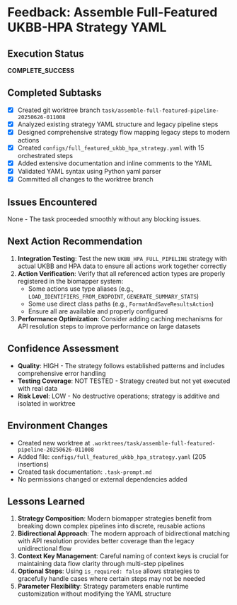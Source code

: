 # Feedback: Assemble Full-Featured UKBB-HPA Strategy YAML

## Execution Status
**COMPLETE_SUCCESS**

## Completed Subtasks
- [x] Created git worktree branch `task/assemble-full-featured-pipeline-20250626-011008`
- [x] Analyzed existing strategy YAML structure and legacy pipeline steps
- [x] Designed comprehensive strategy flow mapping legacy steps to modern actions
- [x] Created `configs/full_featured_ukbb_hpa_strategy.yaml` with 15 orchestrated steps
- [x] Added extensive documentation and inline comments to the YAML
- [x] Validated YAML syntax using Python yaml parser
- [x] Committed all changes to the worktree branch

## Issues Encountered
None - The task proceeded smoothly without any blocking issues.

## Next Action Recommendation
1. **Integration Testing**: Test the new `UKBB_HPA_FULL_PIPELINE` strategy with actual UKBB and HPA data to ensure all actions work together correctly
2. **Action Verification**: Verify that all referenced action types are properly registered in the biomapper system:
   - Some actions use type aliases (e.g., `LOAD_IDENTIFIERS_FROM_ENDPOINT`, `GENERATE_SUMMARY_STATS`)
   - Some use direct class paths (e.g., `FormatAndSaveResultsAction`)
   - Ensure all are available and properly configured
3. **Performance Optimization**: Consider adding caching mechanisms for API resolution steps to improve performance on large datasets

## Confidence Assessment
- **Quality**: HIGH - The strategy follows established patterns and includes comprehensive error handling
- **Testing Coverage**: NOT TESTED - Strategy created but not yet executed with real data
- **Risk Level**: LOW - No destructive operations; strategy is additive and isolated in worktree

## Environment Changes
- Created new worktree at `.worktrees/task/assemble-full-featured-pipeline-20250626-011008`
- Added file: `configs/full_featured_ukbb_hpa_strategy.yaml` (205 insertions)
- Created task documentation: `.task-prompt.md`
- No permissions changed or external dependencies added

## Lessons Learned
1. **Strategy Composition**: Modern biomapper strategies benefit from breaking down complex pipelines into discrete, reusable actions
2. **Bidirectional Approach**: The modern approach of bidirectional matching with API resolution provides better coverage than the legacy unidirectional flow
3. **Context Key Management**: Careful naming of context keys is crucial for maintaining data flow clarity through multi-step pipelines
4. **Optional Steps**: Using `is_required: false` allows strategies to gracefully handle cases where certain steps may not be needed
5. **Parameter Flexibility**: Strategy parameters enable runtime customization without modifying the YAML structure